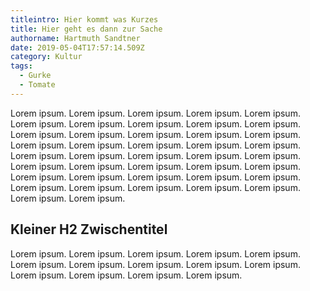 ```yaml
---
titleintro: Hier kommt was Kurzes
title: Hier geht es dann zur Sache
authorname: Hartmuth Sandtner
date: 2019-05-04T17:57:14.509Z
category: Kultur
tags:
  - Gurke
  - Tomate
---
```

Lorem ipsum. Lorem ipsum. Lorem ipsum. Lorem ipsum. Lorem ipsum. Lorem ipsum. Lorem ipsum. Lorem ipsum. Lorem ipsum. Lorem ipsum. Lorem ipsum. Lorem ipsum. Lorem ipsum. Lorem ipsum. Lorem ipsum. Lorem ipsum. Lorem ipsum. Lorem ipsum. Lorem ipsum. Lorem ipsum. Lorem ipsum. Lorem ipsum. Lorem ipsum. Lorem ipsum. Lorem ipsum. Lorem ipsum. Lorem ipsum. Lorem ipsum. Lorem ipsum. Lorem ipsum. Lorem ipsum. Lorem ipsum. Lorem ipsum. Lorem ipsum. Lorem ipsum. Lorem ipsum. Lorem ipsum. Lorem ipsum. Lorem ipsum. Lorem ipsum. Lorem ipsum. Lorem ipsum.

## Kleiner H2 Zwischentitel

Lorem ipsum. Lorem ipsum. Lorem ipsum. Lorem ipsum. Lorem ipsum. Lorem ipsum. Lorem ipsum. Lorem ipsum. Lorem ipsum. Lorem ipsum. Lorem ipsum. Lorem ipsum. Lorem ipsum. Lorem ipsum.
